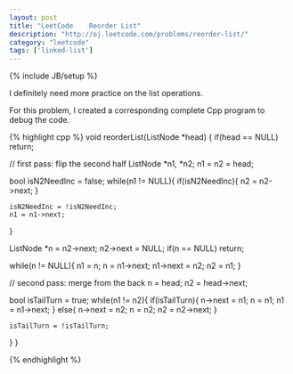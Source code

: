 ```yaml
---
layout: post
title: "LeetCode    Reorder List"
description: "http://oj.leetcode.com/problems/reorder-list/"
category: "leetcode"
tags: ['linked-list']
---
```

{% include JB/setup %}

I definitely need more practice on the list operations.

For this problem, I created a corresponding complete Cpp program to debug the code.

{% highlight cpp %}
void reorderList(ListNode *head) {
  if(head == NULL) return;

  // first pass: flip the second half
  ListNode *n1, *n2;
  n1 = n2 = head;

  bool isN2NeedInc = false;
  while(n1 != NULL){
    if(isN2NeedInc){
      n2 = n2->next;
    }

    isN2NeedInc = !isN2NeedInc;
    n1 = n1->next;
  }

  ListNode *n = n2->next; n2->next = NULL;
  if(n == NULL) return;

  while(n != NULL){
    n1 = n; n = n1->next;
    n1->next = n2; n2 = n1;
  }

  // second pass: merge from the back
  n = head; n2 = head->next;

  bool isTailTurn = true;
  while(n1 != n2){
    if(isTailTurn){
      n->next = n1; n = n1;
      n1 = n1->next;
    } else{
      n->next = n2; n = n2;
      n2 = n2->next;
    }

    isTailTurn = !isTailTurn;
  }
}

{% endhighlight %}
